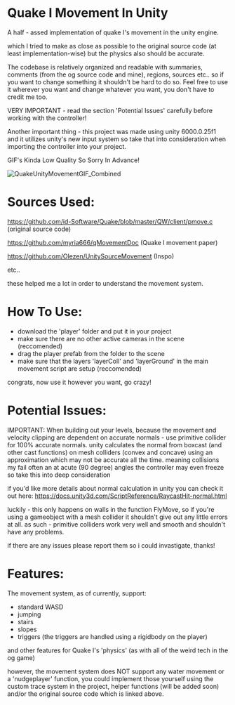 # Quake I Movement In Unity
A half - assed implementation of quake I's movement in the unity engine.

which I tried to make as close as possible to the original source code (at least implementation-wise) but the physics also should be accurate.

The codebase is relatively organized and readable with summaries, comments (from the og source code and mine), regions, sources etc.. so if you want to change something it shouldn't be hard to do so.
Feel free to use it wherever you want and change whatever you want, you don't have to credit me too.

VERY IMPORTANT - read the section 'Potential Issues' carefully before working with the controller!

Another important thing - this project was made using unity 6000.0.25f1 and it utilizes unity's new input system so take that into consideration when importing the controller into your project.

GIF's Kinda Low Quality So Sorry In Advance!


![QuakeUnityMovementGIF_Combined](https://github.com/user-attachments/assets/68319b8b-c07a-4f04-9f04-dd07d9db6bdb)


# Sources Used:

https://github.com/id-Software/Quake/blob/master/QW/client/pmove.c (original source code)

https://github.com/myria666/qMovementDoc (Quake I movement paper)

https://github.com/Olezen/UnitySourceMovement (Inspo)

etc..

these helped me a lot in order to understand the movement system.


# How To Use:

- download the 'player' folder and put it in your project
- make sure there are no other active cameras in the scene (reccomended)
- drag the player prefab from the folder to the scene
- make sure that the layers 'layerColl' and 'layerGround' in the main movement script are setup (reccomended)

congrats, now use it however you want, go crazy!


# Potential Issues:

IMPORTANT: When building out your levels, because the movement and velocity clipping are dependent on accurate normals - use primitive collider for 
100% accurate normals. unity calculates the normal from boxcast (and other cast functions) on mesh colliders (convex and concave) using an approximation which may 
not be accurate all the time. meaning collisions my fail often an at acute (90 degree) angles the controller may even freeze so take this into deep consideration


if you'd like more details about normal calculation in unity you can check it out here: https://docs.unity3d.com/ScriptReference/RaycastHit-normal.html

luckily - this only happens on walls in the function FlyMove, so if you're using a gameobject with a mesh collider it shouldn't give out any little errors at all.
as such - primitive colliders work very well and smooth and shouldn't have any problems.


if there are any issues please report them so i could invastigate, thanks!  

# Features:

The movement system, as of currently, support:

- standard WASD
- jumping
- stairs
- slopes
- triggers (the triggers are handled using a rigidbody on the player)

and other features for Quake I's 'physics' (as with all of the weird tech in the og game)

however, the movement system does NOT support any water movement or a 'nudgeplayer' function, you could implement those yourself using the custom trace system in the project, helper functions (will be added soon) and/or the original source code which is linked above.
